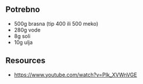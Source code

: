 ## Potrebno
- 500g brasna (tip 400 ili 500 meko)
- 280g vode
- 8g soli
- 10g ulja

## Resources
- https://www.youtube.com/watch?v=Plk_XVWnVGE
